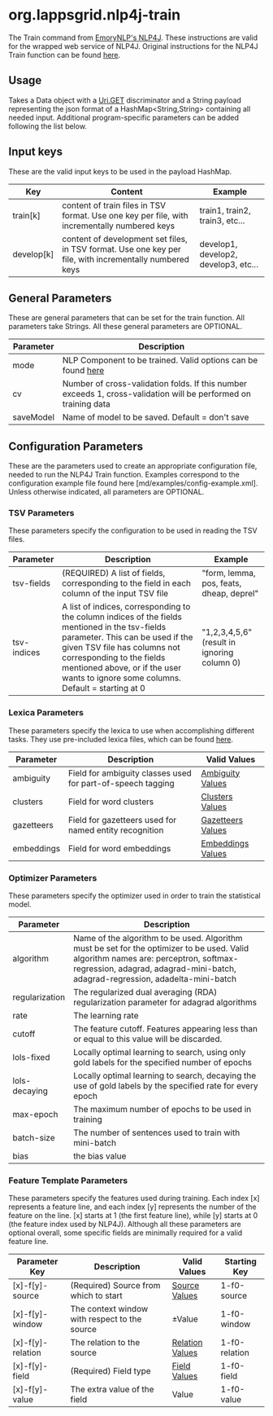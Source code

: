 # org.lappsgrid.nlp4j-train
The Train command from [EmoryNLP's NLP4J](https://emorynlp.github.io/nlp4j/). These instructions are valid for the wrapped web service of NLP4J. Original instructions for the NLP4J Train function can be found [here](https://emorynlp.github.io/nlp4j/quickstart/train.html).

## Usage

Takes a Data<String> object with a [Uri.GET](http://vocab.lappsgrid.org/ns/action/get) discriminator and a String payload representing the json format of a HashMap<String,String> containing all needed input. Additional program-specific parameters can be added following the list below.

## Input keys

These are the valid input keys to be used in the payload HashMap.

| Key | Content | Example |
| --- | --- | --- |
| train[k] | content of train files in TSV format. Use one key per file, with incrementally numbered keys | train1, train2, train3, etc... |
| develop[k] | content of development set files, in TSV format. Use one key per file, with incrementally numbered keys | develop1, develop2, develop3, etc... |

## General Parameters

These are general parameters that can be set for the train function. All parameters take Strings. All these general parameters are OPTIONAL.

| Parameter | Description |
| --- | --- |
| mode | NLP Component to be trained. Valid options can be found [here](md/parameters/mode.md) |
| cv | Number of cross-validation folds. If this number exceeds 1, cross-validation will be performed on training data |
| saveModel | Name of model to be saved. Default = don't save |

## Configuration Parameters

These are the parameters used to create an appropriate configuration file, needed to run the NLP4J Train function. Examples correspond to the configuration example file found here [md/examples/config-example.xml]. Unless otherwise indicated, all parameters are OPTIONAL.

### TSV Parameters

These parameters specify the configuration to be used in reading the TSV files.

| Parameter | Description | Example |
| --- | --- | --- |
| tsv-fields | (REQUIRED) A list of fields, corresponding to the field in each column of the input TSV file | "form, lemma, pos, feats, dheap, deprel" |
| tsv-indices | A list of indices, corresponding to the column indices of the fields mentioned in the tsv-fields parameter. This can be used if the given TSV file has columns not corresponding to the fields mentioned above, or if the user wants to ignore some columns. Default = starting at 0 | "1,2,3,4,5,6" (result in ignoring column 0) |

### Lexica Parameters

These parameters specify the lexica to use when accomplishing different tasks. They use pre-included lexica files, which can be found [here](src/main/resources/lexica).

| Parameter | Description | Valid Values |
| --- | --- | --- |
| ambiguity | Field for ambiguity classes used for part-of-speech tagging | [Ambiguity Values](md/parameters/ambiguity.md) |
| clusters | Field for word clusters | [Clusters Values](md/parameters/clusters.md) |
| gazetteers | Field for gazetteers used for named entity recognition | [Gazetteers Values](md/parameters/gazetteers.md) |
| embeddings | Field for word embeddings | [Embeddings Values](md/parameters/embeddings.md) |

### Optimizer Parameters

These parameters specify the optimizer used in order to train the statistical model.

| Parameter | Description |
| --- | --- |
| algorithm | Name of the algorithm to be used. Algorithm must be set for the optimizer to be used. Valid algorithm names are: perceptron, softmax-regression, adagrad, adagrad-mini-batch, adagrad-regression, adadelta-mini-batch |
| regularization | The regularized dual averaging (RDA) regularization parameter for adagrad algorithms |
| rate | The learning rate |
| cutoff | The feature cutoff. Features appearing less than or equal to this value will be discarded. |
| lols-fixed | Locally optimal learning to search, using only gold labels for the specified number of epochs |
| lols-decaying | Locally optimal learning to search, decaying the use of gold labels by the specified rate for every epoch |
| max-epoch | The maximum number of epochs to be used in training |
| batch-size | The number of sentences used to train with mini-batch |
| bias | the bias value |

### Feature Template Parameters

These parameters specify the features used during training. Each index [x] represents a feature line, and each index [y] represents the number of the feature on the line. [x] starts at 1 (the first feature line), while [y] starts at 0 (the feature index used by NLP4J). Although all these parameters are optional overall, some specific fields are minimally required for a valid feature line.

| Parameter Key | Description | Valid Values | Starting Key |
| --- | --- | --- | --- |
| [x]-f[y]-source | (Required) Source from which to start | [Source Values](md/parameters/f-source.md) | 1-f0-source |
| [x]-f[y]-window | The context window with respect to the source | ±Value | 1-f0-window |
| [x]-f[y]-relation | The relation to the source | [Relation Values](md/parameters/f-relation.md) | 1-f0-relation |
| [x]-f[y]-field | (Required) Field type | [Field Values](md/paraemters/f-field.md) | 1-f0-field |
| [x]-f[y]-value | The extra value of the field | Value | 1-f0-value |
